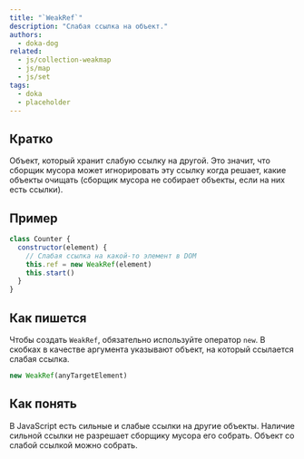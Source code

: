 ```yaml
---
title: "`WeakRef`"
description: "Слабая ссылка на объект."
authors:
  - doka-dog
related:
  - js/collection-weakmap
  - js/map
  - js/set
tags:
  - doka
  - placeholder
---
```


## Кратко

Объект, который хранит слабую ссылку на другой. Это значит, что сборщик мусора может игнорировать эту ссылку когда решает, какие объекты очищать (сборщик мусора не собирает объекты, если на них есть ссылки).

## Пример

```js
class Counter {
  constructor(element) {
    // Слабая ссылка на какой-то элемент в DOM
    this.ref = new WeakRef(element)
    this.start()
  }
}
```

## Как пишется

Чтобы создать `WeakRef`, обязательно используйте оператор `new`. В скобках в качестве аргумента указывают объект, на который ссылается слабая ссылка.

```js
new WeakRef(anyTargetElement)
```

## Как понять

В JavaScript есть сильные и слабые ссылки на другие объекты. Наличие сильной ссылки не разрешает сборщику мусора его собрать. Объект со слабой ссылкой можно собрать.
